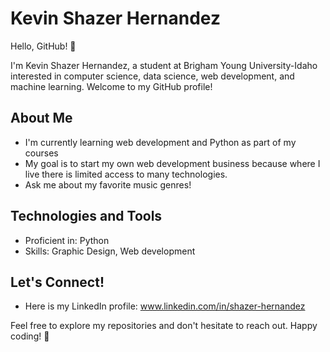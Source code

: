 # Kevin Shazer Hernandez

Hello, GitHub! 👋

I'm Kevin Shazer Hernandez, a student at Brigham Young University-Idaho interested in computer science, data science, web development, and machine learning. Welcome to my GitHub profile!

## About Me

- I'm currently learning web development and Python as part of my courses
- My goal is to start my own web development business because where I live there is limited access to many technologies.
- Ask me about my favorite music genres!

## Technologies and Tools

- Proficient in: Python
- Skills: Graphic Design, Web development

## Let's Connect!

- Here is my LinkedIn profile: www.linkedin.com/in/shazer-hernandez

Feel free to explore my repositories and don't hesitate to reach out. Happy coding! 🚀
